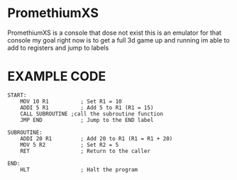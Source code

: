 # PromethiumXS

PromethiumXS is a console that dose not exist this is an emulator for that console my goal right now is to get a full 3d game up and running im able to add to registers and jump to labels


# EXAMPLE CODE


```; Test PROASM file to validate labels, jumps, calls, and returns.
START:
    MOV 10 R1          ; Set R1 = 10
    ADDI 5 R1          ; Add 5 to R1 (R1 = 15)
    CALL SUBROUTINE ;call the subroutine function
    JMP END            ; Jump to the END label

SUBROUTINE:
    ADDI 20 R1         ; Add 20 to R1 (R1 = R1 + 20)
    MOV 5 R2           ; Set R2 = 5
    RET                ; Return to the caller

END:
    HLT                ; Halt the program

```
